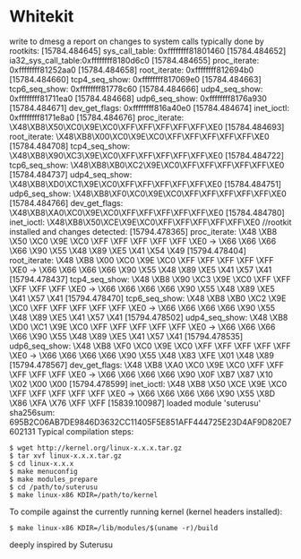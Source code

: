 Whitekit
========
write to dmesg a report on changes to system calls typically done by rootkits:
[15784.484645] sys_call_table:     0xffffffff81801460
[15784.484652] ia32_sys_call_table:0xffffffff8180d6c0
[15784.484655] proc_iterate:       0xffffffff81252aa0
[15784.484658] root_iterate:       0xffffffff812694b0
[15784.484660] tcp4_seq_show:      0xffffffff817069e0
[15784.484663] tcp6_seq_show:      0xffffffff81778c60
[15784.484666] udp4_seq_show:      0xffffffff81711ea0
[15784.484668] udp6_seq_show:      0xffffffff8176a930
[15784.484671] dev_get_flags:      0xffffffff816a40e0
[15784.484674] inet_ioctl:         0xffffffff8171e8a0
[15784.484676] proc_iterate:  \X48\XB8\X50\XC0\X9E\XC0\XFF\XFF\XFF\XFF\XFF\XE0
[15784.484693] root_iterate:  \X48\XB8\X00\XC0\X9E\XC0\XFF\XFF\XFF\XFF\XFF\XE0
[15784.484708] tcp4_seq_show: \X48\XB8\X90\XC3\X9E\XC0\XFF\XFF\XFF\XFF\XFF\XE0
[15784.484722] tcp6_seq_show: \X48\XB8\XB0\XC2\X9E\XC0\XFF\XFF\XFF\XFF\XFF\XE0
[15784.484737] udp4_seq_show: \X48\XB8\XD0\XC1\X9E\XC0\XFF\XFF\XFF\XFF\XFF\XE0
[15784.484751] udp6_seq_show: \X48\XB8\XF0\XC0\X9E\XC0\XFF\XFF\XFF\XFF\XFF\XE0
[15784.484766] dev_get_flags: \X48\XB8\XA0\XC0\X9E\XC0\XFF\XFF\XFF\XFF\XFF\XE0
[15784.484780] inet_ioctl:    \X48\XB8\X50\XCE\X9E\XC0\XFF\XFF\XFF\XFF\XFF\XE0
//rootkit installed and changes detected:
[15794.478365] proc_iterate:  \X48 \XB8 \X50 \XC0 \X9E \XC0 \XFF \XFF \XFF \XFF \XFF \XE0  -> \X66 \X66 \X66 \X66 \X90 \X55 \X48 \X89 \XE5 \X41 \X54 \X49 
[15794.478404] root_iterate:  \X48 \XB8 \X00 \XC0 \X9E \XC0 \XFF \XFF \XFF \XFF \XFF \XE0  -> \X66 \X66 \X66 \X66 \X90 \X55 \X48 \X89 \XE5 \X41 \X57 \X41 
[15794.478437] tcp4_seq_show: \X48 \XB8 \X90 \XC3 \X9E \XC0 \XFF \XFF \XFF \XFF \XFF \XE0  -> \X66 \X66 \X66 \X66 \X90 \X55 \X48 \X89 \XE5 \X41 \X57 \X41 
[15794.478470] tcp6_seq_show: \X48 \XB8 \XB0 \XC2 \X9E \XC0 \XFF \XFF \XFF \XFF \XFF \XE0  -> \X66 \X66 \X66 \X66 \X90 \X55 \X48 \X89 \XE5 \X41 \X57 \X41 
[15794.478502] udp4_seq_show: \X48 \XB8 \XD0 \XC1 \X9E \XC0 \XFF \XFF \XFF \XFF \XFF \XE0  -> \X66 \X66 \X66 \X66 \X90 \X55 \X48 \X89 \XE5 \X41 \X57 \X41 
[15794.478535] udp6_seq_show: \X48 \XB8 \XF0 \XC0 \X9E \XC0 \XFF \XFF \XFF \XFF \XFF \XE0  -> \X66 \X66 \X66 \X66 \X90 \X55 \X48 \X83 \XFE \X01 \X48 \X89 
[15794.478567] dev_get_flags: \X48 \XB8 \XA0 \XC0 \X9E \XC0 \XFF \XFF \XFF \XFF \XFF \XE0  -> \X66 \X66 \X66 \X66 \X90 \X0F \XB7 \X87 \X10 \X02 \X00 \X00 
[15794.478599] inet_ioctl:    \X48 \XB8 \X50 \XCE \X9E \XC0 \XFF \XFF \XFF \XFF \XFF \XE0  -> \X66 \X66 \X66 \X66 \X90 \X55 \X8D \X86 \XFA \X76 \XFF \XFF 
[15839.100987] loaded module 'suterusu' sha256sum: 695B2C06AB7DE9846D3632CC11405F5E851AFF444725E23D4AF9D820E7602131
Typical compilation steps:

    $ wget http://kernel.org/linux-x.x.x.tar.gz
    $ tar xvf linux-x.x.x.tar.gz
    $ cd linux-x.x.x
    $ make menuconfig
    $ make modules_prepare
    $ cd /path/to/suterusu
    $ make linux-x86 KDIR=/path/to/kernel


To compile against the currently running kernel (kernel headers installed):

    $ make linux-x86 KDIR=/lib/modules/$(uname -r)/build

deeply inspired by Suterusu
